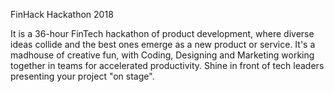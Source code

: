 FinHack Hackathon 2018

It is a 36-hour FinTech hackathon of product development, where diverse ideas collide and the best ones emerge as a new product or service.
It's a madhouse of creative fun, with Coding, Designing and Marketing working together in teams for accelerated productivity. 
Shine in front of tech leaders presenting your project "on stage".
